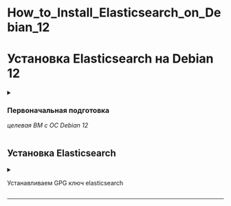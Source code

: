 # How_to_Install_Elasticsearch_on_Debian_12

# Установка Elasticsearch на Debian 12

<details>
  <summary>

### Первоначальная подготовка

_целевая ВМ с ОС Debian 12_

  </summary>

меняем / устанавливаем hostname

```
hostnamectl set-hostnmae elk.1103.local
```

обновляем запись DNS, вносим запись 'ip hostanme' в файл /etc/hosts, если нет своего DNS сервера

```
echo "192.168.77.114  elk.1103.local  elk" >> /etc/hosts
```

_,где ip адрес получаем из назначенного на интерфейсе, 'ip a'_


### Установка JRE/JDK

_Open JDK 11 по умолчанию поставляется с Debian._

Обновляем индекс пакетов командой ниже

```
sudo apt update
```

Устанавливаем Java Runtime Environment (JRE)

```
sudo apt install default-jre
```

![](./images/elk/elasticsrch_01.png)

В качестве альтернативы, можно использовать Liberica JDK

Проверяем версию Java, что бы убедиться, что установка прошла успешно

```
java --version
```

![](./images/elk/elasticsrch_02.png)

</details>


## Установка Elasticsearch

<details>
  <summary>

Устанавливаем GPG ключ elasticsearch

  </summary>

112

  <summary>

Если есть проблемы с доступом к репозиторию Elasticsearch , то можно установить с зеркала

  </summary>

1123

wget -qO - https://mirror.g-soft.info/elasticsearch/GPG-KEY-elasticsearch | sudo gpg --dearmor -o /usr/share/keyrings/elasticsearch-keyring.gpg

Скачиваем DEB пакет Elasticsearch 8.6 с репозитория elastic

wget https://mirror.g-soft.info/elasticsearch/elasticsearch-8.12.2-amd64.deb

Устанавливаем командой ниже

sudo dpkg -i elasticsearch-8.12.2-amd64.deb

Запуск и проверка работы службы Elasticsearch

Добавляем в автоматический запуск и запускаем elastic следующей командой

sudo systemctl enable elasticsearch --now

Проверяем состояние службы

systemctl status elasticsearch

если по каким-либо причинам не получили пароль пользователя elastic при установке

сбрасываем пароль пользователя elastic

sudo /usr/share/elasticsearch/bin/elasticsearch-reset-password -u elastic

проверяем доступ к API, используя пароль полученный выше

curl --cacert /etc/elasticsearch/certs/http_ca.crt -u elastic https://localhost:9200

Должны получить ответ, аналогичный приведенному ниже

root@elk:~# curl --cacert /etc/elasticsearch/certs/http_ca.crt -u elastic https://localhost:9200
Enter host password for user 'elastic':
{
  "name" : "elk.1103.local",
  "cluster_name" : "elasticsearch",
  "cluster_uuid" : "ZOlY4UYiQHeTBvM_n9zvbg",
  "version" : {
    "number" : "8.12.2",
    "build_flavor" : "default",
    "build_type" : "deb",
    "build_hash" : "48a287ab9497e852de30327444b0809e55d46466",
    "build_date" : "2024-02-19T10:04:32.774273190Z",
    "build_snapshot" : false,
    "lucene_version" : "9.9.2",
    "minimum_wire_compatibility_version" : "7.17.0",
    "minimum_index_compatibility_version" : "7.0.0"
  },
  "tagline" : "You Know, for Search"
}


https://wiki.crowncloud.net/?How_to_Install_Elasticsearch_on_Debian_12#Configure+Elasticsearch:~:text=service.%0Aroot%40vps%3A~%23-,Configure%20Elasticsearch,-Once%20the%20elasticsearch

</details>

---

